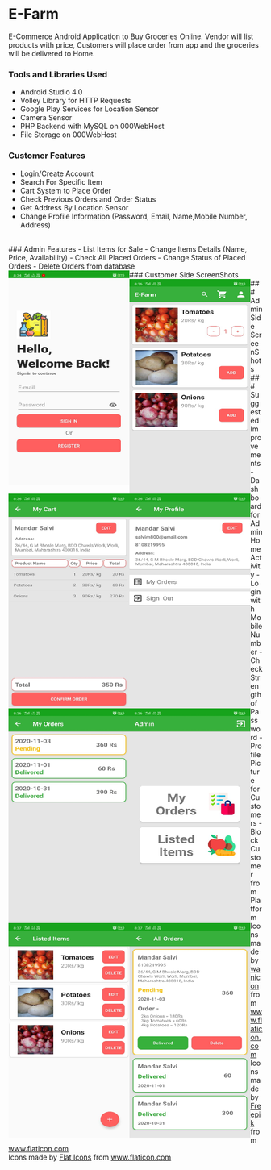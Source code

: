 # E-Farm
E-Commerce Android Application to Buy Groceries Online. Vendor will list products with price, Customers will place order from app and the groceries will be delivered to Home.

### Tools and Libraries Used  
- Android Studio 4.0
- Volley Library for HTTP Requests
- Google Play Services for Location Sensor
- Camera Sensor
- PHP Backend with MySQL on 000WebHost
- File Storage on 000WebHost

### Customer Features
- Login/Create Account
- Search For Specific Item
- Cart System to Place Order
- Check Previous Orders and Order Status
- Get Address By Location Sensor
- Change Profile Information (Password, Email, Name,Mobile Number, Address)
<br />
### Admin Features 
- List Items for Sale 
- Change Items Details (Name, Price, Availability)
- Check All Placed Orders 
- Change Status of Placed Orders
- Delete Orders from database 
<br />
### Customer Side ScreenShots
<a href="url"><img src="https://github.com/Mandar800/E-Farm/blob/main/WhatsApp Image 2020-11-03 at 8.44.28 PM (4).jpeg" align="left" height="426" width="240" ></a>
<a href="url"><img src="https://github.com/Mandar800/E-Farm/blob/main/WhatsApp Image 2020-11-03 at 8.44.28 PM (3).jpeg" align="left" height="426" width="240" ></a>
<a href="url"><img src="https://github.com/Mandar800/E-Farm/blob/main/WhatsApp Image 2020-11-03 at 8.44.28 PM (7).jpeg" align="left" height="426" width="240" ></a>
<a href="url"><img src="https://github.com/Mandar800/E-Farm/blob/main/WhatsApp Image 2020-11-03 at 8.44.28 PM (5).jpeg" align="left" height="426" width="240" ></a>
<a href="url"><img src="https://github.com/Mandar800/E-Farm/blob/main/WhatsApp Image 2020-11-03 at 8.44.28 PM (6).jpeg" align="left" height="426" width="240" ></a>
<br />
### Admin Side ScreenShots
<a href="url"><img src="https://github.com/Mandar800/E-Farm/blob/main/WhatsApp Image 2020-11-03 at 8.44.28 PM (2).jpeg" align="left" height="426" width="240" ></a>
<a href="url"><img src="https://github.com/Mandar800/E-Farm/blob/main/WhatsApp Image 2020-11-03 at 8.44.28 PM.jpeg" align="left" height="426" width="240" ></a>
<a href="url"><img src="https://github.com/Mandar800/E-Farm/blob/main/WhatsApp Image 2020-11-03 at 8.44.28 PM (1).jpeg" align="left" height="426" width="240" ></a>
<br />
### Suggested Improvements
- Dashboard for Admin Home Activity
- Login with Mobile Number
- Check Strength of Password
- Profile Picture for Customers 
- Block Customer from Platform
<br />
<div>Icons made by <a href="https://www.flaticon.com/authors/wanicon" title="wanicon">wanicon</a> from <a href="https://www.flaticon.com/" title="Flaticon">www.flaticon.com</a></div>
<div>Icons made by <a href="https://www.flaticon.com/authors/freepik" title="Freepik">Freepik</a> from <a href="https://www.flaticon.com/" title="Flaticon">www.flaticon.com</a></div>
<div>Icons made by <a href="https://www.flaticon.com/authors/flat-icons" title="Flat Icons">Flat Icons</a> from <a href="https://www.flaticon.com/" title="Flaticon">www.flaticon.com</a></div>
